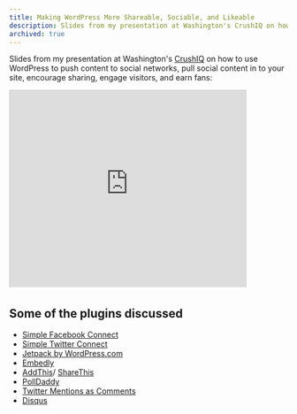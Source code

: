 ```yaml
---
title: Making WordPress More Shareable, Sociable, and Likeable
description: Slides from my presentation at Washington's CrushIQ on how to use WordPress to push content to social networks, pull social content in to your site, encourage sharing, engage visitors, and earn fans
archived: true
---
```


Slides from my presentation at Washington's [CrushIQ](http://crushiq.com) on how to use WordPress to push content to social networks, pull social content in to your site, encourage sharing, engage visitors, and earn fans:

<iframe src="http://www.slideshare.net/slideshow/embed_code/10156115" width="427" height="356" frameborder="0" marginwidth="0" marginheight="0" scrolling="no" style="border:1px solid #CCC;border-width:1px 1px 0;margin-bottom:5px" allowfullscreen="true" title="Slides from Making WordPress More Shareable, Sociable, and Likeable"></iframe>

## Some of the plugins discussed

* [Simple Facebook Connect](http://ottopress.com/wordpress-plugins/simple-facebook-connect/)
* [Simple Twitter Connect](http://ottopress.com/wordpress-plugins/simple-twitter-connect/)
* [Jetpack by WordPress.com](http://wordpress.org/extend/plugins/Jetpack/)
* [Embedly](http://wordpress.org/extend/plugins/embedly/)
* [AddThis](http://wordpress.org/extend/plugins/addthis/)/ [ShareThis](http://wordpress.org/extend/plugins/share-this/)
* [PollDaddy](http://wordpress.org/extend/plugins/polldaddy/)
* [Twitter Mentions as Comments](http://wordpress.org/extend/plugins/twitter-mentions-as-comments/)
* [Disqus](http://wordpress.org/extend/plugins/disqus-comment-system/)
